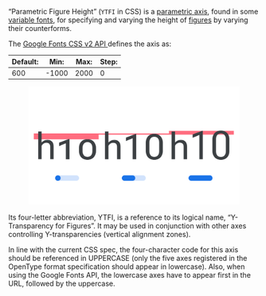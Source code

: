 
“Parametric Figure Height” (`YTFI` in CSS) is a [parametric axis](/glossary/parametric_axis), found in some [variable fonts](/glossary/variable_fonts), for specifying and varying the height of [figures](/glossary/numerals_figures) by varying their counterforms.

The [Google Fonts CSS v2 API ](https://developers.google.com/fonts/docs/css2) defines the axis as:

| Default: | Min: | Max: | Step: |
| --- | --- | --- | --- |
| 600 | -1000 | 2000 | 0 |
<figure>

![Three type specimens, each demonstrating the lowest setting, default setting, and highest setting of the YTFI axis, with an approximation of a variable slider shown beneath each. Blocks of color highlight the measurement affected by the axis.](images/thumbnail.svg)

</figure>

Its four-letter abbreviation, YTFI, is a reference to its logical name, “Y-Transparency for Figures”. It may be used in conjunction with other axes controlling Y-transparencies (vertical alignment zones).

In line with the current CSS spec, the four-character code for this axis should be referenced in UPPERCASE (only the five axes registered in the OpenType format specification should appear in lowercase). Also, when using the Google Fonts API, the lowercase axes have to appear first in the URL, followed by the uppercase.
